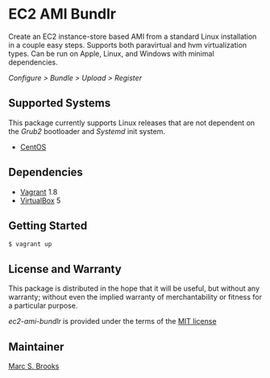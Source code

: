 # EC2 AMI Bundlr

Create an EC2 instance-store based AMI from a standard Linux installation in a couple easy steps. Supports both paravirtual and hvm virtualization types. Can be run on Apple, Linux, and Windows with minimal dependencies.

*Configure > Bundle > Upload > Register*

## Supported Systems

This package currently supports Linux releases that are not dependent on the _Grub2_ bootloader and _Systemd_ init system.

- [CentOS](https://atlas.hashicorp.com/bento/boxes/centos-6.7)

## Dependencies

- [Vagrant](https://www.vagrantup.com/downloads.html) 1.8
- [VirtualBox](https://www.virtualbox.org/wiki/Downloads) 5

## Getting Started

    $ vagrant up

## License and Warranty

This package is distributed in the hope that it will be useful, but without any warranty; without even the implied warranty of merchantability or fitness for a particular purpose.

*ec2-ami-bundlr* is provided under the terms of the [MIT license](http://www.opensource.org/licenses/mit-license.php)

## Maintainer

[Marc S. Brooks](https://github.com/nuxy)
